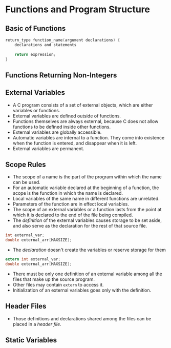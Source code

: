 # Functions and Program Structure

## Basic of Functions

```C
return_type function_name(argument declarations) {
    declarations and statements
        
    return expression;
}
```

## Functions Returning Non-Integers

## External Variables

* A C program consists of a set of external objects, which are either variables or functions.
* External variables are defined outside of functions.
* Functions themselves are always external, because C does not allow functions to be defined inside other functions.
* External variables are globally accessible.
* Automatic variables are internal to a function. They come into existence when the function is entered, and disappear when it is left.
* External variables are permanent.



## Scope Rules

* The scope of a name is the part of the program within which the name can be used.
* For an automatic variable declared at the beginning of a function, the scope is the function in which the name is declared.
* Local variables of the same name in different functions are unrelated.
* Parameters of the function are in effect local variables.
* The scope of an external variables or a function lasts from the point at which it is declared to the end of the file being compiled.
* The *definition* of the external variables causes storage to be set aside, and also serve as the declaration for the rest of that source file.

```C
int external_var;
double external_arr[MAXSIZE];
```

* The *declaration* doesn't create the variables or reserve storage for them

```C
extern int external_var;
double external_arr[MAXSIZE];
```

* There must be only one definition of an external variable among all the files that make up the source program.
* Other files may contain $\texttt{extern}$ to access it.
* Initialization of an external variables goes only with the definition.



## Header Files

* Those definitions and declarations shared among the files can be placed in a *header file*.

## Static Variables

